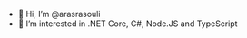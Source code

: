 - 👋 Hi, I’m @arasrasouli
- 👀 I’m interested in .NET Core, C#, Node.JS and TypeScript

<!---
arasrasouli/arasrasouli is a ✨ special ✨ repository because its `README.md` (this file) appears on your GitHub profile.
You can click the Preview link to take a look at your changes.
--->
